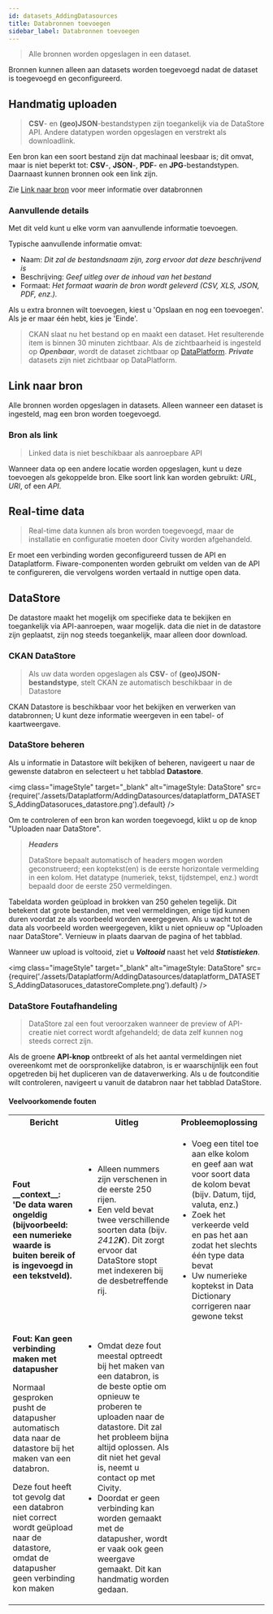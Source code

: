```yaml
---
id: datasets_AddingDatasources
title: Databronnen toevoegen
sidebar_label: Databronnen toevoegen
---
```

>Alle bronnen worden opgeslagen in een dataset.

Bronnen kunnen alleen aan datasets worden toegevoegd nadat de dataset is toegevoegd en geconfigureerd. 

## Handmatig uploaden
> **CSV**- en **(geo)JSON**-bestandstypen zijn toegankelijk via de DataStore API. Andere datatypen worden opgeslagen en verstrekt als downloadlink.

Een bron kan een soort bestand zijn dat machinaal leesbaar is; dit omvat, maar is niet beperkt tot: **CSV**-, **JSON**-, **PDF**- en  **JPG**-bestandstypen. Daarnaast kunnen bronnen ook een link zijn. 

Zie <a href="#link-to-source">Link naar bron</a> voor meer informatie over databronnen 

### Aanvullende details
Met dit veld kunt u elke vorm van aanvullende informatie toevoegen.

Typische aanvullende informatie omvat: 
* Naam: *Dit zal de bestandsnaam zijn, zorg ervoor dat deze beschrijvend is*
* Beschrijving: *Geef uitleg over de inhoud van het bestand*
* Formaat: *Het formaat waarin de bron wordt geleverd (CSV, XLS, JSON, PDF, enz.).*

Als u extra bronnen wilt toevoegen, kiest u 'Opslaan en nog een toevoegen'. Als je er maar één hebt, kies je 'Einde'. 

> CKAN slaat nu het bestand op en maakt een dataset. Het resulterende item is binnen 30 minuten zichtbaar. Als de zichtbaarheid is ingesteld op ***Openbaar***, wordt de dataset zichtbaar op <a href="https://www.dataplatform.nl" target="_blank" rel="noreferrer noopener">DataPlatform</a>. ***Private*** datasets zijn niet zichtbaar op DataPlatform. 

## Link naar bron 
Alle bronnen worden opgeslagen in datasets. Alleen wanneer een dataset is ingesteld, mag een bron worden toegevoegd.

### Bron als link
> Linked data is niet beschikbaar als aanroepbare API

Wanneer data op een andere locatie worden opgeslagen, kunt u deze toevoegen als gekoppelde bron. Elke soort link kan worden gebruikt: *URL*, *URI*, of een *API*.

## Real-time data
> Real-time data kunnen als bron worden toegevoegd, maar de installatie en configuratie moeten door Civity worden afgehandeld.  

Er moet een verbinding worden geconfigureerd tussen de API en Dataplatform. Fiware-componenten worden gebruikt om velden van de API te configureren, die vervolgens worden vertaald in nuttige open data.

## DataStore

De datastore maakt het mogelijk om specifieke data te bekijken en toegankelijk via API-aanroepen, waar mogelijk. data die niet in de datastore zijn geplaatst, zijn nog steeds toegankelijk, maar alleen door download.

### CKAN DataStore
>Als uw data worden opgeslagen als **CSV**- of **(geo)JSON-bestandstype**, stelt CKAN ze automatisch beschikbaar in de Datastore 

CKAN Datastore is beschikbaar voor het bekijken en verwerken van databronnen; U kunt deze informatie weergeven in een tabel- of kaartweergave. 

### DataStore beheren
Als u informatie in Datastore wilt bekijken of beheren, navigeert u naar de gewenste databron en selecteert u het tabblad **Datastore**. 

<img class="imageStyle"  target="_blank" alt="imageStyle: DataStore" src={require('./assets/Dataplatform/AddingDatasources/dataplatform_DATASETS_AddingDatasoruces_datastore.png').default} />

Om te controleren of een bron kan worden toegevoegd, klikt u op de knop "Uploaden naar DataStore".

> ***Headers***
>
> DataStore bepaalt automatisch of headers mogen worden geconstrueerd; een koptekst(en) is de eerste horizontale vermelding in een kolom. Het datatype (numeriek, tekst, tijdstempel, enz.) wordt bepaald door de eerste 250 vermeldingen.

Tabeldata worden geüpload in brokken van 250 gehelen tegelijk. Dit betekent dat grote bestanden, met veel vermeldingen, enige tijd kunnen duren voordat ze als voorbeeld worden weergegeven. Als u wacht tot de data als voorbeeld worden weergegeven, klikt u niet opnieuw op "Uploaden naar DataStore". Vernieuw in plaats daarvan de pagina of het tabblad. 

Wanneer uw upload is voltooid, ziet u ***Voltooid*** naast het veld ***Statistieken***. 

<img class="imageStyle" target="_blank" alt="imageStyle: DataStore" src={require('./assets/Dataplatform/AddingDatasources/dataplatform_DATASETS_AddingDatasoruces_datastoreComplete.png').default} />

### DataStore Foutafhandeling
> DataStore zal een fout veroorzaken wanneer de preview of API-creatie niet correct wordt afgehandeld; de data zelf kunnen nog steeds correct zijn.

Als de groene **API-knop** ontbreekt of als het aantal vermeldingen niet overeenkomt met de oorspronkelijke databron, is er waarschijnlijk een fout opgetreden bij het dupliceren van de dataverwerking. Als u de foutconditie wilt controleren, navigeert u vanuit de databron naar het tabblad DataStore. 

#### Veelvoorkomende fouten

<table class="versions">
    <tbody>
        <tr>
            <th>Bericht</th>
            <th>Uitleg</th>
            <th>Probleemoplossing</th>
        </tr>
        <tr>
            <td>
                <strong>
                Fout __context__: 'De data waren ongeldig (bijvoorbeeld: een numerieke waarde is buiten bereik of is ingevoegd in een tekstveld). 
                </strong>
            </td>
            <td>
                <ul>
                    <li>Alleen nummers zijn verschenen in de eerste 250 rijen. </li>
                    <li> Een veld bevat twee verschillende soorten data (bijv. <i>2412<strong>K</strong></i>). Dit zorgt ervoor dat DataStore stopt met indexeren bij de desbetreffende rij.</li>
                </ul>
            </td>
            <td>
                <ul>
                    <li>Voeg een titel toe aan elke kolom en geef aan wat voor soort data de kolom bevat (bijv. Datum, tijd, valuta, enz.)</li>
                    <li>Zoek het verkeerde veld en pas het aan zodat het slechts één type data bevat</li>
                    <li>Uw numerieke koptekst in Data Dictionary corrigeren naar gewone tekst</li>
                </ul>
            </td>
        </tr>
        <tr>
            <td>
                <strong>Fout: Kan geen verbinding maken met datapusher</strong>
                <p>
                        Normaal gesproken pusht de datapusher automatisch data naar de datastore bij het maken van een databron. 
                </p>
                <p>
                        Deze fout heeft tot gevolg dat een databron niet correct wordt geüpload naar de datastore, omdat de datapusher geen verbinding kon maken
                </p>
            </td>
            <td>
                <ul>
                    <li>
                        Omdat deze fout meestal optreedt bij het maken van een databron, is de beste optie om opnieuw te proberen te uploaden naar de datastore. Dit zal het probleem bijna altijd oplossen. Als dit niet het geval is, neemt u contact op met Civity. 
                    </li>
                    <li>
                        Doordat er geen verbinding kan worden gemaakt met de datapusher, wordt er vaak ook geen weergave gemaakt. Dit kan handmatig worden gedaan. 
                    </li>
                </ul>
            </td>
        </tr>
    </tbody>
</table>


